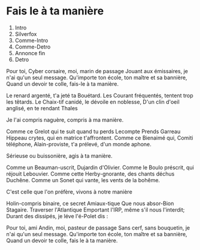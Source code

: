 
# Fais le à ta manière
1. Intro
2. Silverfox
3. Comme-Intro
4. Comme-Detro
5. Annonce fin
6. Detro

Pour toi, Cyber corsaire, moi, marin de passage
Jouant aux émissaires, je n'ai qu'un seul message.
Qu'importe ton école, ton maître et sa bannière,
Quand un devoir te colle, fais-le à ta manière.

Le renard argenté, t'a jeté ta Bouétard.
Les Courant fréquentés, tentent trop les têtards.
Le Chaix-tif canidé, le dévoile en noblesse,
D'un clin d'oeil anglisé, en te rendant Thales

Je l'ai compris naguère, compris à ma manière.

Comme ce Grelot qui te suit quand tu perds Lecompte
Prends Garreau Hippeau crytes, qui en matrice t'affrontent.
Comme ce Bienaimé qui, Comiti téléphone,
Alain-proviste, t'a prélevé, d'un monde aphone.

Sérieuse ou buissonière, agis à ta manière.

Comme un Beauman-uscrit, Dujardin d'Olivier.
Comme le Boulo préscrit, qui réjouit Lebouvier.
Comme cette Herby-gnorante, des chants déchus Duchêne.
Comme un Sonet qui vante, les vents de la bohême.
                        
C'est celle que l'on préfère, vivons à notre manière

Holin-compris binaire, ce secret Amiaux-tique
Que nous absor-Bion Stagaire. Traverser l'Atlantique
Emportant l'IRP, même s'il nous l'interdit;
Durant des dissipés, je léve l'é-Polet dis :

Pour toi, ami Andin, moi, pasteur de passage
Sans cerf, sans bouquetin, je n'ai qu'un seul message.
Qu'importe ton école, ton maître et sa bannière,
Quand un devoir te colle, fais le à ta manière.
